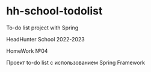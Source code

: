 # hh-school-todolist
To-do list project with Spring

HeadHunter School 2022-2023

HomeWork №04

Проект to-do list с использованием Spring Framework

